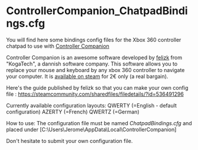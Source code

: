 # ControllerCompanion_ChatpadBindings.cfg
You will find here some bindings config files for the Xbox 360 controller chatpad to use with [Controller Companion](http://controllercompanion.com/)

Controller Companion is an awesome software developed by [felizk](https://twitter.com/felizk) from "KogaTech", a dannish software company. 
This software allows you to replace your mouse and keyboard by any xbox 360 controller to navigate your computer. It is [available on steam](https://store.steampowered.com/app/367670/Controller_Companion/) for 2€ only (a real bargain).

Here's the guide published by felizk so that you can make your own config file : https://steamcommunity.com/sharedfiles/filedetails/?id=536491296



Currently available configuration layouts:
QWERTY (=English - default configuration)
AZERTY (=French)
QWERTZ (=German)


How to use:
The configuration file must be named _ChatpadBindings.cfg_ and placed under [C:\Users\Jerome\AppData\Local\ControllerCompanion]


Don't hesitate to submit your own configuration file.
